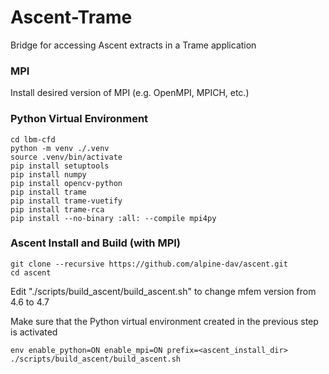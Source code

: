 # Ascent-Trame
Bridge for accessing Ascent extracts in a Trame application


### MPI
Install desired version of MPI (e.g. OpenMPI, MPICH, etc.)


### Python Virtual Environment
```
cd lbm-cfd
python -m venv ./.venv
source .venv/bin/activate
pip install setuptools
pip install numpy
pip install opencv-python
pip install trame
pip install trame-vuetify
pip install trame-rca
pip install --no-binary :all: --compile mpi4py
```


### Ascent Install and Build (with MPI)
```
git clone --recursive https://github.com/alpine-dav/ascent.git
cd ascent
```

Edit "./scripts/build_ascent/build_ascent.sh" to change mfem version from 4.6 to 4.7

Make sure that the Python virtual environment created in the previous step is activated

```
env enable_python=ON enable_mpi=ON prefix=<ascent_install_dir> ./scripts/build_ascent/build_ascent.sh
```

